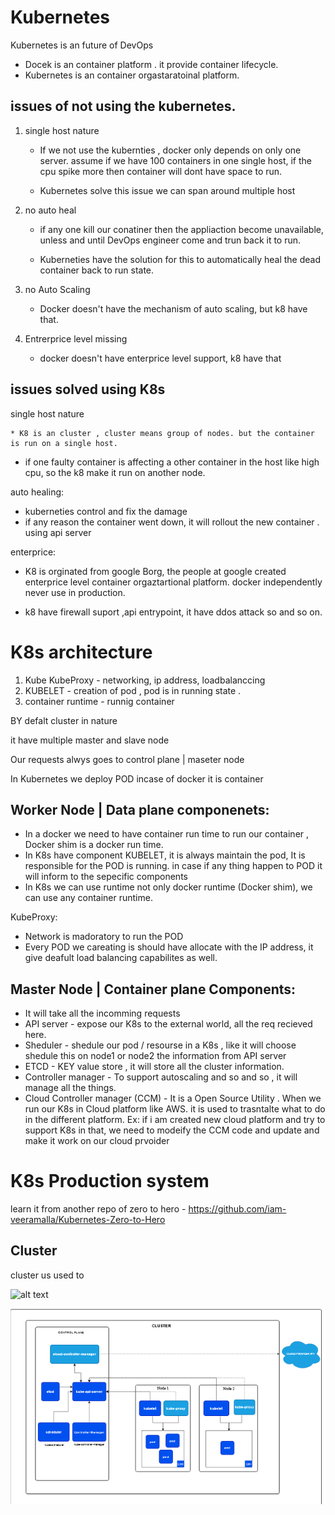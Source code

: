 # Kubernetes

Kubernetes is an future of DevOps

* Docek is an container platform . it provide container lifecycle.
* Kubernetes is an container orgastaratoinal platform.


## issues of not using the kubernetes.

1.  single host nature

    * If we not use the kubernties , docker only depends on only one server. assume if we have 100 containers in one single host, if the cpu spike more then container will dont have space to run.

    * Kubernetes solve this issue we can span around multiple host

2. no auto heal
 
    * if any one kill our conatiner then the appliaction become unavailable, unless and until DevOps engineer come and trun back it to run.
 
    * Kuberneties have the solution for this to automatically heal the dead container  back to run state.

 3. no Auto Scaling

     * Docker doesn't have the mechanism of auto scaling, but k8 have that.

 4. Entrerprice level missing

    * docker doesn't have enterprice level support, k8 have that



## issues solved using K8s


single host nature

    * K8 is an cluster , cluster means group of nodes. but the container is run on a single host.

* if one faulty container is affecting a other container in the host like high cpu, so the k8 make it run on another node.

auto healing:

* kuberneties control and fix the damage 
* if any reason the container went down, it will rollout  the new container . using api server


enterprice:

* K8 is orginated from google  Borg, the people at google created  enterprice level container orgaztartional platform. docker independently never use in production.

* k8 have firewall suport ,api entrypoint, it have ddos attack so and so on.



# K8s architecture


1. Kube KubeProxy - networking, ip address, loadbalanccing
2. KUBELET - creation of pod , pod is in running state .
3. container runtime  - runnig container

BY defalt cluster in nature

it have multiple master and slave node

Our requests alwys goes to control plane | maseter node

In Kubernetes we deploy POD incase of docker it is container

## Worker Node | Data plane  componenets:

* In a docker we need to have container run time to run our container , Docker shim is a docker run time.
* In K8s have component KUBELET, it is always maintain the pod, It is responsible for the POD is running. in case if any thing happen to POD it will inform to the sepecific components
* In K8s we can use runtime not only docker runtime (Docker shim), we can use any container runtime.


KubeProxy:

* Network is madoratory to run the POD
* Every POD we careating is should have allocate with the IP address, it give deafult load balancing capabilites as well.


## Master Node | Container plane Components:

*  It will take all the incomming requests
*  API server - expose our K8s to the external world, all the req recieved here. 
*  Sheduler - shedule our pod / resourse in a K8s , like it will choose shedule this on node1 or node2 the information from API server
*  ETCD -  KEY value store , it will store all the cluster information.
*  Controller manager - To support autoscaling and so and so , it will manage all the things.
*  Cloud Controller manager (CCM) - It is a Open Source Utility . When we run our K8s in Cloud platform like AWS. it is used to trasntalte what to do in the different platform. 
   Ex: if i am created new cloud platform and try to support K8s in that, we need to modeify the  CCM code and update and make it work on our cloud prvoider



# K8s Production system

learn it from another repo of zero to hero -  https://github.com/iam-veeramalla/Kubernetes-Zero-to-Hero











## Cluster

cluster us used to

![alt text](../../../../AppData/Local/Temp/kubernetes-cluster-architecture.svg)


![alt text](image.png)









